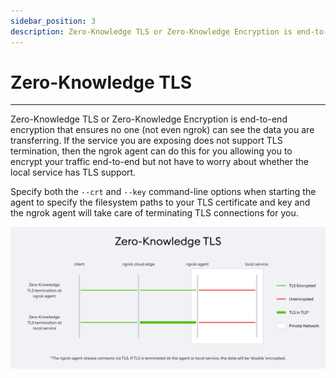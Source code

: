 ```yaml
---
sidebar_position: 3
description: Zero-Knowledge TLS or Zero-Knowledge Encryption is end-to-end encryption that ensures no one (not even ngrok) can see the data you are transferring.
---
```


# Zero-Knowledge TLS
----------------

Zero-Knowledge TLS or Zero-Knowledge Encryption is end-to-end encryption that ensures no one (not even ngrok) can see the data you are transferring. If the service you are exposing does not support TLS termination, then the ngrok agent can do this for you allowing you to encrypt your traffic end-to-end but not have to worry about whether the local service has TLS support.

Specify both the `--crt` and `--key` command-line options when starting the agent to specify the filesystem paths to your TLS certificate and key and the ngrok agent will take care of terminating TLS connections for you.

![Zero-Knowledge TLS](/img/docs/ngrok-zero-knowledge.png)